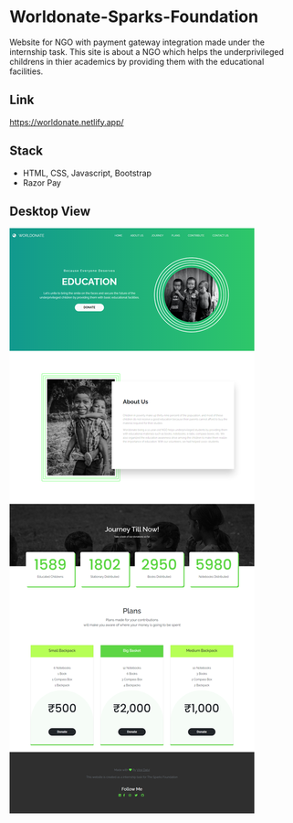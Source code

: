 # Worldonate-Sparks-Foundation

Website for NGO with payment gateway integration made under the internship task. This site is about a NGO which helps the underprivileged childrens in thier academics by providing them with the educational facilities.

## Link
https://worldonate.netlify.app/

## Stack

- HTML, CSS, Javascript, Bootstrap
- Razor Pay

## Desktop View

<img src="Project ScreenShots/Desktop.png">
